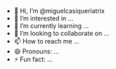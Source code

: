 - 👋 Hi, I’m @miguelcasiqueriatrix
- 👀 I’m interested in ...
- 🌱 I’m currently learning ...
- 💞️ I’m looking to collaborate on ...
- 📫 How to reach me ...
- 😄 Pronouns: ...
- ⚡ Fun fact: ...

<!---
miguelcasiqueriatrix/miguelcasiqueriatrix is a ✨ special ✨ repository because its `README.md` (this file) appears on your GitHub profile.
You can click the Preview link to take a look at your changes.
--->
